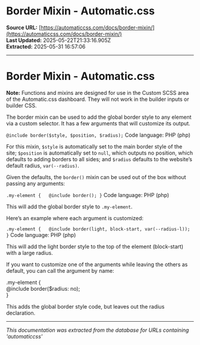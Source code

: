 # Border Mixin - Automatic.css

**Source URL:** [https://automaticcss.com/docs/border-mixin/](https://automaticcss.com/docs/border-mixin/)  
**Last Updated:** 2025-05-22T21:33:16.905Z  
**Extracted:** 2025-05-31 16:57:06

---

# Border Mixin - Automatic.css

**Note:** Functions and mixins are designed for use in the Custom SCSS area of the Automatic.css dashboard. They will not work in the builder inputs or builder CSS.

The border mixin can be used to add the global border style to any element via a custom selector. It has a few arguments that will customize its output.

`@include border($style, $position, $radius);`
Code language: PHP (php)

For this mixin, `$style` is automatically set to the main border style of the site; `$position` is automatically set to `null`, which outputs no position, which defaults to adding borders to all sides; and `$radius` defaults to the website’s default radius, `var(--radius)`.

Given the defaults, the `border()` mixin can be used out of the box without passing any arguments:

`.my-element {   @include border(); }`
Code language: PHP (php)

This will add the global border style to `.my-element`.

Here’s an example where each argument is customized:

`.my-element {   @include border(light, block-start, var(--radius-l)); }`
Code language: PHP (php)

This will add the light border style to the top of the element (block-start) with a large radius.

If you want to customize one of the arguments while leaving the others as default, you can call the argument by name:

.my-element {  
@include border($radius: no);  
}

This adds the global border style code, but leaves out the radius declaration.

---

*This documentation was extracted from the database for URLs containing 'automaticcss'*
